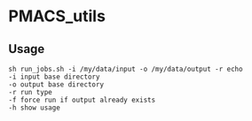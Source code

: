# PMACS_utils

## Usage
```
sh run_jobs.sh -i /my/data/input -o /my/data/output -r echo 
-i input base directory
-o output base directory
-r run type
-f force run if output already exists
-h show usage
```